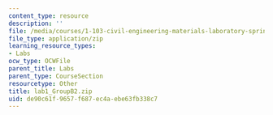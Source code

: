 ```yaml
---
content_type: resource
description: ''
file: /media/courses/1-103-civil-engineering-materials-laboratory-spring-2004/de90c61f9657f687ec4aebe63fb338c7_lab1_GroupB2.zip
file_type: application/zip
learning_resource_types:
- Labs
ocw_type: OCWFile
parent_title: Labs
parent_type: CourseSection
resourcetype: Other
title: lab1_GroupB2.zip
uid: de90c61f-9657-f687-ec4a-ebe63fb338c7
---
```

